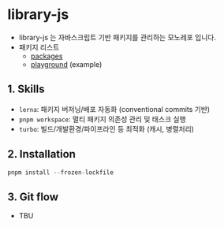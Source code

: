# library-js

- library-js 는 자바스크립트 기반 패키지를 관리하는 모노레포 입니다.
- 패키지 리스트
  - [packages](./packages/)
  - [playground](./apps/playground/) (example)

## 1. Skills

- `lerna`: 패키지 버저닝/배포 자동화 (conventional commits 기반)
- `pnpm workspace`: 멀티 패키지 의존성 관리 및 태스크 실행
- `turbo`: 빌드/개발환경/파이프라인 등 최적화 (캐시, 병렬처리)

## 2. Installation

```typescript
pnpm install --frozen-lockfile
```

## 3. Git flow

- TBU
